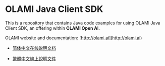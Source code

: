 # OLAMI Java Client SDK

This is a repository that contains Java code examples for using OLAMI Java Client SDK, an offering within **OLAMI Open AI**. 

OLAMI website and documentation: [http://olami.ai](http://olami.ai)

- [简体中文在线说明文档](http://cn.olami.ai/wiki/?mp=sdk&content=sdk/java/examples/async-text-chatbot-example/reference.html)

- [繁體中文線上說明文件](http://tw.olami.ai/wiki/?mp=sdk&content=sdk/java/examples/async-text-chatbot-example/reference.html)
